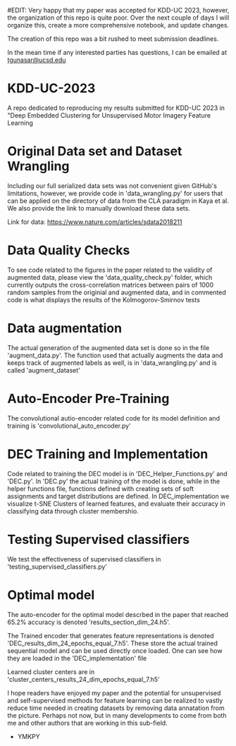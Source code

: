 #EDIT:
Very happy that my paper was accepted for KDD-UC 2023, however, the organization of this repo is quite poor. Over the next couple of days I will organize this, create a more comprehensive notebook, and update changes.

The creation of this repo was a bit rushed to meet submission deadlines.

In the mean time if any interested parties has questions, I can be emailed at tgunasar@ucsd.edu

# KDD-UC-2023
A repo dedicated to reproducing my results submitted for KDD-UC 2023 in "Deep Embedded Clustering for Unsupervised Motor  Imagery Feature Learning


# Original Data set and Dataset Wrangling
Including our full serialized data sets was not convenient given GitHub's limitations, however, we provide code in 'data_wrangling.py' for users that can be applied on the directory of data from the CLA paradigm in Kaya et al. We also provide the link to manually download these data sets.

Link for data: https://www.nature.com/articles/sdata2018211

# Data Quality Checks
To see code related to the figures in the paper related to the validity of augmented data, please view the 'data_quality_check.py' folder, which currently outputs the cross-correlation matrices between pairs of 1000 random samples from the originial and augmented data, and in commented code is what displays the results of the Kolmogorov-Smirnov tests

# Data augmentation
The actual generation of the augmented data set is done so in the file 'augment_data.py'. The function used that actually augments the data and keeps track of augmented labels as well, is in 'data_wrangling.py' and is called 'augment_dataset'

# Auto-Encoder Pre-Training
The convolutional autio-encoder related code for its model definition and training is 'convolutional_auto_encoder.py'

# DEC Training and Implementation
Code related to training the DEC model is in 'DEC_Helper_Functions.py' and 'DEC.py'. In 'DEC.py' the actual training of the model is done, while in the helper functions file, functions defined with creating sets of soft assignments and target distributions are defined. In DEC_implementation we visualize t-SNE Clusters of learned features, and evaluate their accuracy in classifying data through cluster membershio.

# Testing Supervised classifiers
We test the effectiveness of supervised classifiers in 'testing_supervised_classifiers.py'

# Optimal model

The auto-encoder for the optimal model descrbed in the paper that reached 65.2% accuracy is denoted 'results_section_dim_24.h5'.

The Trained encoder that generates feature representations is denoted 'DEC_results_dim_24_epochs_equal_7.h5'. These store the actual trained sequential model and can be used directly once loaded. One can see how they are loaded in the 'DEC_implementation' file

Learned cluster centers are in 'cluster_centers_results_24_dim_epochs_equal_7.h5'

I hope readers have enjoyed my paper and the potential for unsupervised and self-supervised methods for feature learning can be realized to vastly reduce time needed in creating datasets by removing data annatation from the picture. Perhaps not now, but in many developments to come from both me and other authors that are working in this sub-field. 

- YMKPY 


